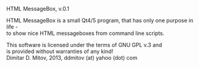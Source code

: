
HTML MessageBox, v.0.1

HTML MessageBox is a small Qt4/5 program, that has only one purpose in life -  
to show nice HTML messageboxes from command line scripts.  
  
This software is licensed under the terms of GNU GPL v.3 and  
is provided without warranties of any kind!  
Dimitar D. Mitov, 2013, ddmitov (at) yahoo (dot) com  
  